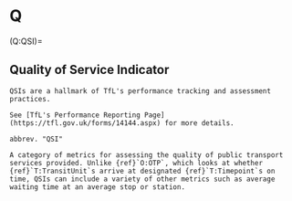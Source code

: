 # Q

(Q:QSI)=
## Quality of Service Indicator
```{sidebar} UK - Transport for London (TfL)
QSIs are a hallmark of TfL's performance tracking and assessment practices.

See [TfL's Performance Reporting Page](https://tfl.gov.uk/forms/14144.aspx) for more details.

```
```{tabbed} Definition
abbrev. "QSI"

A category of metrics for assessing the quality of public transport services provided. Unlike {ref}`O:OTP`, which looks at whether {ref}`T:TransitUnit`s arrive at designated {ref}`T:Timepoint`s on time, QSIs can include a variety of other metrics such as average waiting time at an average stop or station.

```
